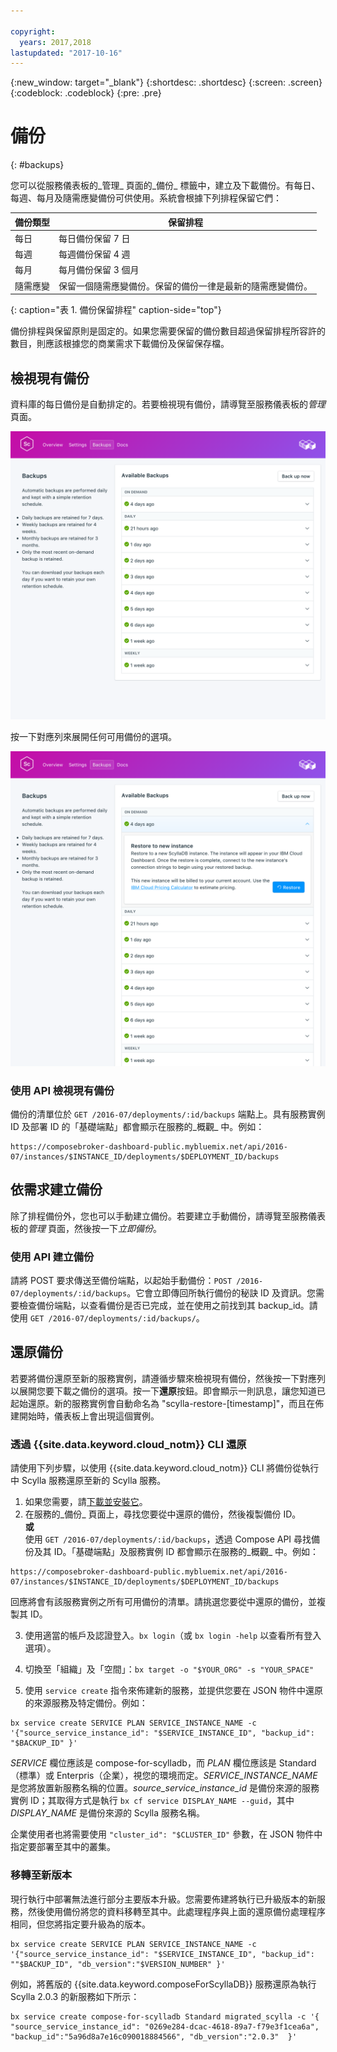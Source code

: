 ```yaml
---

copyright:
  years: 2017,2018
lastupdated: "2017-10-16"
---
```


{:new_window: target="_blank"}
{:shortdesc: .shortdesc}
{:screen: .screen}
{:codeblock: .codeblock}
{:pre: .pre}

# 備份
{: #backups}

您可以從服務儀表板的_管理_ 頁面的_備份_ 標籤中，建立及下載備份。有每日、每週、每月及隨需應變備份可供使用。系統會根據下列排程保留它們：

備份類型|保留排程
----------|-----------
每日|每日備份保留 7 日
每週|每週備份保留 4 週
每月|每月備份保留 3 個月
隨需應變|保留一個隨需應變備份。保留的備份一律是最新的隨需應變備份。
{: caption="表 1. 備份保留排程" caption-side="top"}

備份排程與保留原則是固定的。如果您需要保留的備份數目超過保留排程所容許的數目，則應該根據您的商業需求下載備份及保留保存檔。

## 檢視現有備份

資料庫的每日備份是自動排定的。若要檢視現有備份，請導覽至服務儀表板的*管理* 頁面。 

  ![備份](./images/scylla-backups-show.png "服務儀表板中的備份清單")

按一下對應列來展開任何可用備份的選項。

  ![備份選項](./images/scylla-backups-options.png "備份的選項。") 

### 使用 API 檢視現有備份

備份的清單位於 `GET /2016-07/deployments/:id/backups` 端點上。具有服務實例 ID 及部署 ID 的「基礎端點」都會顯示在服務的_概觀_ 中。例如： 
``` 
https://composebroker-dashboard-public.mybluemix.net/api/2016-07/instances/$INSTANCE_ID/deployments/$DEPLOYMENT_ID/backups
```    

## 依需求建立備份

除了排程備份外，您也可以手動建立備份。若要建立手動備份，請導覽至服務儀表板的*管理* 頁面，然後按一下*立即備份*。

### 使用 API 建立備份

請將 POST 要求傳送至備份端點，以起始手動備份：`POST /2016-07/deployments/:id/backups`。它會立即傳回所執行備份的秘訣 ID 及資訊。您需要檢查備份端點，以查看備份是否已完成，並在使用之前找到其 backup_id。請使用 `GET /2016-07/deployments/:id/backups/`。

## 還原備份
若要將備份還原至新的服務實例，請遵循步驟來檢視現有備份，然後按一下對應列以展開您要下載之備份的選項。按一下**還原**按鈕。即會顯示一則訊息，讓您知道已起始還原。新的服務實例會自動命名為 "scylla-restore-[timestamp]"，而且在佈建開始時，儀表板上會出現這個實例。

### 透過 {{site.data.keyword.cloud_notm}} CLI 還原

請使用下列步驟，以使用 {{site.data.keyword.cloud_notm}} CLI 將備份從執行中 Scylla 服務還原至新的 Scylla 服務。 
1. 如果您需要，請[下載並安裝它](https://console.bluemix.net/docs/cli/index.html#overview)。 
2. 在服務的_備份_ 頁面上，尋找您要從中還原的備份，然後複製備份 ID。  
  **或**  
  使用 `GET /2016-07/deployments/:id/backups`，透過 Compose API 尋找備份及其 ID。「基礎端點」及服務實例 ID 都會顯示在服務的_概觀_ 中。例如： 
  ``` 
  https://composebroker-dashboard-public.mybluemix.net/api/2016-07/instances/$INSTANCE_ID/deployments/$DEPLOYMENT_ID/backups
  ```  
  回應將會有該服務實例之所有可用備份的清單。請挑選您要從中還原的備份，並複製其 ID。

3. 使用適當的帳戶及認證登入。`bx login`（或 `bx login -help` 以查看所有登入選項）。

4. 切換至「組織」及「空間」：`bx target -o "$YOUR_ORG" -s "YOUR_SPACE"`

5. 使用 `service create` 指令來佈建新的服務，並提供您要在 JSON 物件中還原的來源服務及特定備份。例如：
``` 
bx service create SERVICE PLAN SERVICE_INSTANCE_NAME -c '{"source_service_instance_id": "$SERVICE_INSTANCE_ID", "backup_id": "$BACKUP_ID" }'
```
  _SERVICE_ 欄位應該是 compose-for-scylladb，而 _PLAN_ 欄位應該是 Standard（標準）或 Enterpris（企業），視您的環境而定。_SERVICE\_INSTANCE\_NAME_ 是您將放置新服務名稱的位置。_source\_service\_instance\_id_ 是備份來源的服務實例 ID；其取得方式是執行 `bx cf service DISPLAY_NAME --guid`，其中 _DISPLAY\_NAME_ 是備份來源的 Scylla 服務名稱。 
  
  企業使用者也將需要使用 `"cluster_id": "$CLUSTER_ID"` 參數，在 JSON 物件中指定要部署至其中的叢集。
  
### 移轉至新版本

現行執行中部署無法進行部分主要版本升級。您需要佈建將執行已升級版本的新服務，然後使用備份將您的資料移轉至其中。此處理程序與上面的還原備份處理程序相同，但您將指定要升級為的版本。

``` 
bx service create SERVICE PLAN SERVICE_INSTANCE_NAME -c '{"source_service_instance_id": "$SERVICE_INSTANCE_ID", "backup_id": ""$BACKUP_ID", "db_version":"$VERSION_NUMBER" }'
```

例如，將舊版的 {{site.data.keyword.composeForScyllaDB}} 服務還原為執行 Scylla 2.0.3 的新服務如下所示：
```
bx service create compose-for-scylladb Standard migrated_scylla -c '{ "source_service_instance_id": "0269e284-dcac-4618-89a7-f79e3f1cea6a", "backup_id":"5a96d8a7e16c090018884566", "db_version":"2.0.3"  }'

